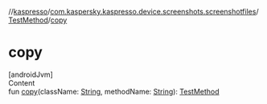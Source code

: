 //[kaspresso](../../index.md)/[com.kaspersky.kaspresso.device.screenshots.screenshotfiles](../index.md)/[TestMethod](index.md)/[copy](copy.md)



# copy  
[androidJvm]  
Content  
fun [copy](copy.md)(className: [String](https://kotlinlang.org/api/latest/jvm/stdlib/kotlin/-string/index.html), methodName: [String](https://kotlinlang.org/api/latest/jvm/stdlib/kotlin/-string/index.html)): [TestMethod](index.md)  



